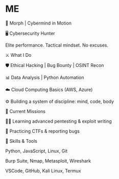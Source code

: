 # ME
🧠 Morph | Cybermind in Motion

 🖥️ Cybersecurity Hunter 
 
 Elite performance. Tactical mindset. No excuses.


 

⚔️ What I Do

🛡️ Ethical Hacking | Bug Bounty | OSINT Recon

📊 Data Analysis | Python Automation

☁️ Cloud Computing Basics (AWS, Azure)

⚙️ Building a system of discipline: mind, code, body




🚀 Current Missions

👨‍💻 Learning advanced pentesting & exploit writing

🔐 Practicing CTFs & reporting bugs




🧩 Skills & Tools

Python, JavaScript, Linux, Git

Burp Suite, Nmap, Metasploit, Wireshark

VSCode, GitHub, Kali Linux, Termux
